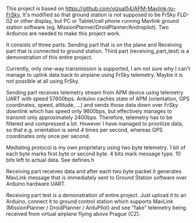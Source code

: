 This project is based on https://github.com/vizual54/APM-Mavlink-to-FrSky.
It's modified so that ground station is not supposed to be FrSky FLD-02 or other display, but PC or Tablet/cell phone running Mavlink ground station software (eg. MissionPlanner/DroidPlanner/Andropilot). Two Arduinos are needed to make this project work.

It consists of three parts: Sending part that is on the plane and Receiving part that is connected to ground station. Third part (receiving_part_test) is a demonstration of this entire project. 

Currently, only one-way transmission is supported, I am not sure why I can't manage to uplink data back to airplane using FrSky telemetry. Maybe it is not possible at all using FrSky.

Sending part receives telemetry stream from APM device using telemetry UART with speed 57600bps. Arduino caches state of APM (orientation, GPS coordinates, speed, altitude, ...) and sends those data down over FrSky downlink which has speed only 9600bps, but effectively manages to transmit only approximately 2400bps. Therefore, telemetry has to be filtered and compressed a lot. However I have managed to prioritize data, so that e.g. orientation is send *4* times per second, whereas GPS coordinates only once per second.

Mediating protocol is my own proprietary using two byte telemetry. 1 bit of each byte marks first byte or second byte. 4 bits mark message type. 10 bits left to actual data. See defines.h

Receiving part receives data and after each two byte packet it generates MavLink message that is immediately sent to Ground Station software over Arduino hardware UART.

Receiving part test is a demonstration of entire project. Just upload it to an Arduino, connect it to ground control station which supports MavLink (MissionPlanner / DroidPlanner / ArduPilot) and see "fake" telemetry being received from virtual airplane flying above Prague (CZ).